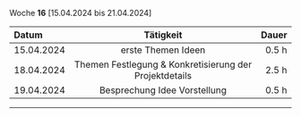 Woche **16** [15.04.2024 bis 21.04.2024]

| **Datum**              | **Tätigkeit** | **Dauer** |
| :---------------- | :------: | ----: |
| 15.04.2024     |  erste Themen Ideen   | 0.5 h |
| 18.04.2024         |   Themen Festlegung & Konkretisierung der Projektdetails   | 2.5 h |
| 19.04.2024     |  Besprechung Idee Vorstellung   | 0.5 h |

---